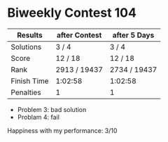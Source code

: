 # Biweekly Contest 104


| Results     | after Contest | after 5 Days |
| ---         | ---           | ---          |
| Solutions   | 3 / 4         | 3 / 4        | 
| Score       | 12 / 18       | 12 / 18      | 
| Rank        | 2913 / 19437  | 2734 / 19437 | 
| Finish Time | 1:02:58       | 1:02:58      | 
| Penalties   | 1             | 1            | 

- Problem 3: bad solution
- Problam 4: fail

Happiness with my performance: 3/10